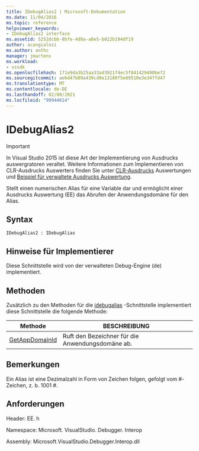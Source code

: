 ```yaml
---
title: IDebugAlias2 | Microsoft-Dokumentation
ms.date: 11/04/2016
ms.topic: reference
helpviewer_keywords:
- IDebugAlias2 interface
ms.assetid: 5252dcbb-8bfe-4d8a-a8e5-b022b194df19
author: acangialosi
ms.author: anthc
manager: jmartens
ms.workload:
- vssdk
ms.openlocfilehash: 171e9da3b25aa33ad3921f4ec5f841429490be72
ms.sourcegitcommit: ae6d47b09a439cd0e13180f5e89510e3e347fd47
ms.translationtype: MT
ms.contentlocale: de-DE
ms.lasthandoff: 02/08/2021
ms.locfileid: "99944614"
---
```

# <a name="idebugalias2"></a>IDebugAlias2
> [!IMPORTANT]
> In Visual Studio 2015 ist diese Art der Implementierung von Ausdrucks auswergratoren veraltet. Weitere Informationen zum Implementieren von CLR-Ausdrucks Auswerters finden Sie unter [CLR-Ausdrucks](https://github.com/Microsoft/ConcordExtensibilitySamples/wiki/CLR-Expression-Evaluators) Auswertungen und [Beispiel für verwaltete Ausdrucks Auswertung](https://github.com/Microsoft/ConcordExtensibilitySamples/wiki/Managed-Expression-Evaluator-Sample).

 Stellt einen numerischen Alias für eine Variable dar und ermöglicht einer Ausdrucks Auswertung (EE) das Abrufen der Anwendungsdomäne für den Alias.

## <a name="syntax"></a>Syntax

```
IDebugAlias2 : IDebugAlias
```

## <a name="notes-for-implementers"></a>Hinweise für Implementierer
 Diese Schnittstelle wird von der verwalteten Debug-Engine (de) implementiert.

## <a name="methods"></a>Methoden
 Zusätzlich zu den Methoden für die [idebugalias](../../../extensibility/debugger/reference/idebugalias.md) -Schnittstelle implementiert diese Schnittstelle die folgende Methode:

|Methode|BESCHREIBUNG|
|------------|-----------------|
|[GetAppDomainId](../../../extensibility/debugger/reference/idebugalias2-getappdomainid.md)|Ruft den Bezeichner für die Anwendungsdomäne ab.|

## <a name="remarks"></a>Bemerkungen
 Ein Alias ist eine Dezimalzahl in Form von Zeichen folgen, gefolgt vom #-Zeichen, z. b. 1001 #.

## <a name="requirements"></a>Anforderungen
 Header: EE. h

 Namespace: Microsoft. VisualStudio. Debugger. Interop

 Assembly: Microsoft.VisualStudio.Debugger.Interop.dll
